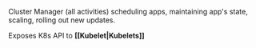 Cluster Manager (all activities) scheduling apps, maintaining app's state, scaling, rolling out new updates.

Exposes K8s API to **[[Kubelet|Kubelets]]**